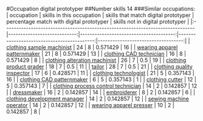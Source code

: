 #Occupation digital prototyper
##Number skills 14
###Similar occupations:
| occupation                                                                    |   skills in this occupation |   skills that match digital prototyper |   percentage match with digital prototyper |   skills not in digital prototyper |
|:------------------------------------------------------------------------------|----------------------------:|---------------------------------------:|-------------------------------------------:|-----------------------------------:|
| [clothing sample machinist](clothing_sample_machinist.md)                     |                          24 |                                      8 |                                   0.571429 |                                 16 |
| [wearing apparel patternmaker](wearing_apparel_patternmaker.md)               |                          21 |                                      8 |                                   0.571429 |                                 13 |
| [clothing CAD technician](clothing_CAD_technician.md)                         |                          16 |                                      8 |                                   0.571429 |                                  8 |
| [clothing alteration machinist](clothing_alteration_machinist.md)             |                          26 |                                      7 |                                   0.5      |                                 19 |
| [clothing product grader](clothing_product_grader.md)                         |                          18 |                                      7 |                                   0.5      |                                 11 |
| [tailor](tailor.md)                                                           |                          28 |                                      7 |                                   0.5      |                                 21 |
| [clothing quality inspector](clothing_quality_inspector.md)                   |                          17 |                                      6 |                                   0.428571 |                                 11 |
| [clothing technologist](clothing_technologist.md)                             |                          21 |                                      5 |                                   0.357143 |                                 16 |
| [clothing CAD patternmaker](clothing_CAD_patternmaker.md)                     |                           6 |                                      5 |                                   0.357143 |                                  1 |
| [clothing cutter](clothing_cutter.md)                                         |                          12 |                                      5 |                                   0.357143 |                                  7 |
| [clothing process control technician](clothing_process_control_technician.md) |                          14 |                                      2 |                                   0.142857 |                                 12 |
| [dressmaker](dressmaker.md)                                                   |                          16 |                                      2 |                                   0.142857 |                                 14 |
| [embroiderer](embroiderer.md)                                                 |                           8 |                                      2 |                                   0.142857 |                                  6 |
| [clothing development manager](clothing_development_manager.md)               |                          14 |                                      2 |                                   0.142857 |                                 12 |
| [sewing machine operator](sewing_machine_operator.md)                         |                          14 |                                      2 |                                   0.142857 |                                 12 |
| [wearing apparel presser](wearing_apparel_presser.md)                         |                          10 |                                      2 |                                   0.142857 |                                  8 |
